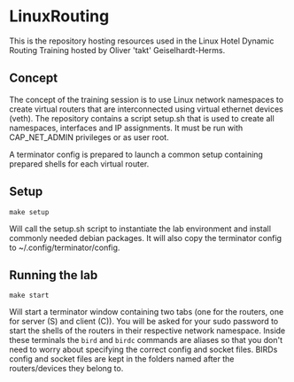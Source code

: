 # LinuxRouting

This is the repository hosting resources used in the Linux Hotel Dynamic Routing Training
hosted by Oliver 'takt' Geiselhardt-Herms.

## Concept

The concept of the training session is to use Linux network namespaces to create virtual routers
that are interconnected using virtual ethernet devices (veth). The repository contains a script
setup.sh that is used to create all namespaces, interfaces and IP assignments. It must be run with
CAP_NET_ADMIN privileges or as user root.

A terminator config is prepared to launch a common setup containing prepared shells for each virtual router.

## Setup
```
make setup
```
Will call the setup.sh script to instantiate the lab environment and install commonly needed debian packages.
It will also copy the terminator config to ~/.config/terminator/config.

## Running the lab
```
make start
```
Will start a terminator window containing two tabs (one for the routers, one for server (S) and client (C)).
You will be asked for your sudo password to start the shells of the routers in their respective network namespace.
Inside these terminals the `bird` and `birdc` commands are aliases so that you don't need to worry about
specifying the correct config and socket files. BIRDs config and socket files are kept in the folders
named after the routers/devices they belong to.